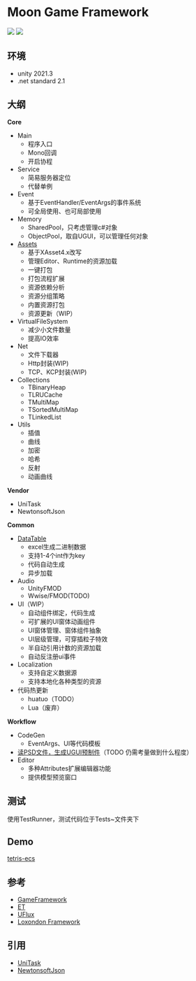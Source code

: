 # Moon Game Framework

![](https://img.shields.io/badge/version-v0.1-green.svg)
![](https://img.shields.io/badge/license-MIT-blue.svg)

## 环境

- unity 2021.3
- .net standard 2.1

## 大纲

<!-- TODO 引入html不方便，看怎么整吧 -->

<!-- [mindmap](Docs/src/mgf_mindmap.html) -->

**Core**
- Main
  - 程序入口
  - Mono回调
  - 开启协程
- Service
  - 简易服务器定位
  - 代替单例
- Event
  - 基于EventHandler/EventArgs的事件系统
  - 可全局使用、也可局部使用
- Memory
  - SharedPool，只考虑管理c#对象
  - ObjectPool，取自UGUI，可以管理任何对象
- [Assets](https://github.com/Sarofc/com.saro.moonasset)
  - 基于XAsset4.x改写
  - 管理Editor、Runtime的资源加载
  - 一键打包
  - 打包流程扩展
  - 资源依赖分析
  - 资源分组策略
  - 内置资源打包
  - 资源更新（WIP）
- VirtualFileSystem
  - 减少小文件数量
  - 提高IO效率
- Net
  - 文件下载器
  - Http封装(WIP)
  - TCP、KCP封装(WIP)
- Collections
  - TBinaryHeap
  - TLRUCache
  - TMultiMap
  - TSortedMultiMap
  - TLinkedList
- Utils
  - 插值
  - 曲线
  - 加密
  - 哈希
  - 反射
  - 动画曲线

**Vendor**
- UniTask
- NewtonsoftJson
<!-- - Protobuff-net -->

**Common**
- [DataTable](https://github.com/Sarofc/GTable)
  - excel生成二进制数据
  - 支持1-4个int作为key
  - 代码自动生成
  - 异步加载
- Audio
  - UnityFMOD
  - Wwise/FMOD(TODO)
- UI（WIP）
  - 自动组件绑定，代码生成
  - 可扩展的UI窗体动画组件
  - UI窗体管理、窗体组件抽象
  - UI层级管理，可穿插粒子特效
  - 半自动引用计数的资源加载
  - 自动反注册ui事件
  <!-- - UI模板预制体（TODO） -->
- Localization
  - 支持自定义数据源
  - 支持本地化各种类型的资源
- 代码热更新
  - huatuo（TODO）
  - Lua（废弃）

**Workflow**
- CodeGen
  - EventArgs、UI等代码模板
- [读PSD文件，生成UGUI预制件](https://github.com/Sarofc/com.saro.psd2ugui)（TODO 仍需考量做到什么程度）
- Editor
  - 多种Attributes扩展编辑器功能
  - 提供模型预览窗口

<!-- **Gameplay**
- 游戏性标记（GameplayTag）
- 角色属性系统（GameplayAttribute）
- 技能系统（ability、buff）（WIP）
- Motion系统（动编）（WIP）
- 路径系统（cinemachine的）
- 场景交互系统（3dGamekit的）
- 2D纸娃娃换装系统
- 任务系统（WIP）
- 剧情脚本系统（TODO） -->

## 测试

使用TestRunner，测试代码位于Tests~文件夹下

## Demo

[tetris-ecs](https://github.com/Sarofc/TetrisGame-Unity)

## 参考

- [GameFramework](https://github.com/EllanJiang/GameFramework)
- [ET](https://github.com/egametang/ET)
- [UFlux](https://github.com/yimengfan/BDFramework.Core)
- [Loxondon Framework](https://github.com/vovgou/loxodon-framework)

## 引用

- [UniTask](https://github.com/Cysharp/UniTask)
- [NewtonsoftJson](https://docs.unity3d.com/2019.4/Documentation/Manual/com.unity.nuget.newtonsoft-json.html)